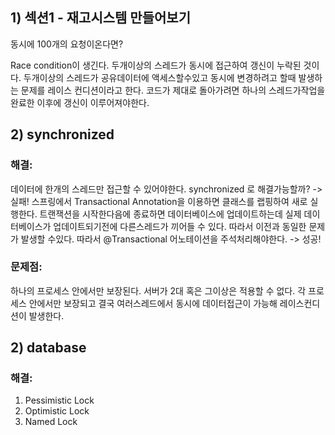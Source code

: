 ## 1) 섹션1 - 재고시스템 만들어보기
동시에 100개의 요청이온다면?

Race condition이 생긴다. 
두개이상의  스레드가 동시에 접근하여 갱신이 누락된 것이다. 두개이상의 스레드가 공유데이터에 액세스할수있고 동시에 변경하려고 할때 발생하는 문제를 레이스 컨디션이라고 한다. 
코드가 제대로 돌아가려면 하나의 스레드가작업을 완료한 이후에 갱신이 이루어져야한다.

## 2) synchronized
### 해결:
데이터에 한개의 스레드만 접근할 수 있어야한다.
synchronized 로 해결가능할까? -> 실패!
스프링에서 Transactional Annotation을 이용하면 클래스를 랩핑하여 새로 실행한다.
트랜잭션을 시작한다음에 종료하면 데이터베이스에 업데이트하는데
실제 데이터베이스가 업데이트되기전에 다른스레드가 끼어들 수 있다.
따라서 이전과 동일한 문제가 발생할 수있다.
따라서 @Transactional 어노테이션을 주석처리해야한다. -> 성공!

### 문제점:
하나의 프로세스 안에서만 보장된다. 서버가 2대 혹은 그이상은 적용할 수 없다.
각 프로세스 안에서만 보장되고 결국 여러스레드에서 동시에 데이터접근이 가능해 레이스컨디션이 발생한다.

## 2) database 
### 해결: 
1) Pessimistic Lock
2) Optimistic Lock 
3) Named Lock
